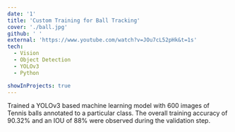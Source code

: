 ```yaml
---
date: '1'
title: 'Custom Training for Ball Tracking'
cover: './ball.jpg'
github: ' '
external: 'https://www.youtube.com/watch?v=JOu7cL52pHk&t=1s'
tech:
  - Vision
  - Object Detection
  - YOLOv3
  - Python

showInProjects: true
---
```


Trained a YOLOv3 based machine learning model with 600 images of Tennis balls annotated to a particular class. The overall training accuracy of 90.32% and an IOU of 88% were observed during the validation step.
